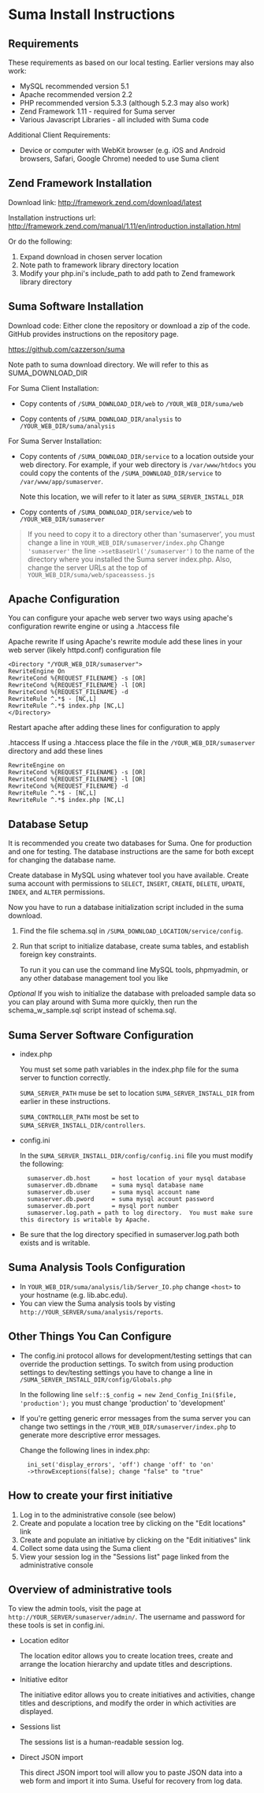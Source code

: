 Suma Install Instructions
==========================

Requirements
-------------

These requirements as based on our local testing. Earlier versions may also work:

* MySQL recommended version 5.1
* Apache recommended version 2.2
* PHP recommended version 5.3.3 (although 5.2.3 may also work)
* Zend Framework 1.11 - required for Suma server
* Various Javascript Libraries - all included with Suma code

Additional Client Requirements:

* Device or computer with WebKit browser (e.g. iOS and Android browsers, Safari, Google Chrome) needed to use Suma client


Zend Framework Installation
-----------------------------

Download link: http://framework.zend.com/download/latest
 
Installation instructions url: http://framework.zend.com/manual/1.11/en/introduction.installation.html
 
Or do the following:

1. Expand download in chosen server location
2. Note path to framework library directory location
3. Modify your php.ini's include_path to add path to Zend framework library directory


Suma Software Installation
---------------------------

Download code: Either clone the repository or download a zip of the
code. GitHub provides instructions on the repository page.

https://github.com/cazzerson/suma

Note path to suma download directory.  We will refer to this as SUMA_DOWNLOAD_DIR

For Suma Client Installation:

* Copy contents of `/SUMA_DOWNLOAD_DIR/web` to `/YOUR_WEB_DIR/suma/web`

* Copy contents of `/SUMA_DOWNLOAD_DIR/analysis` to `/YOUR_WEB_DIR/suma/analysis`


For Suma Server Installation:

* Copy contents of `/SUMA_DOWNLOAD_DIR/service` to a location outside your web directory. For example, if your web directory is `/var/www/htdocs` you could copy the contents of the `/SUMA_DOWNLOAD_DIR/service` to `/var/www/app/sumaserver`.

    Note this location, we will refer to it later as `SUMA_SERVER_INSTALL_DIR`

* Copy contents of `/SUMA_DOWNLOAD_DIR/service/web` to `/YOUR_WEB_DIR/sumaserver`

> If you need to copy it to a directory other than 'sumaserver', you must change a line in `YOUR_WEB_DIR/sumaserver/index.php` 
> Change `'sumaserver'` the line `->setBaseUrl('/sumaserver')` to the     name of the directory where you installed the Suma server index.php.
> Also, change the server URLs at the top of `YOUR_WEB_DIR/suma/web/spaceassess.js`


Apache Configuration
---------------------

You can configure your apache web server two ways using apache's configuration rewrite engine or using a .htaccess file

Apache rewrite
If using Apache's rewrite module add these lines in your web server (likely httpd.conf) configuration file 

    <Directory "/YOUR_WEB_DIR/sumaserver">  
    RewriteEngine On
    RewriteCond %{REQUEST_FILENAME} -s [OR]
    RewriteCond %{REQUEST_FILENAME} -l [OR]
    RewriteCond %{REQUEST_FILENAME} -d
    RewriteRule ^.*$ - [NC,L]
    RewriteRule ^.*$ index.php [NC,L]
    </Directory>
                
Restart apache after adding these lines for configuration to apply

.htaccess
If using a .htaccess place the file in the `/YOUR_WEB_DIR/sumaserver` directory and add these lines
 
    RewriteEngine on
    RewriteCond %{REQUEST_FILENAME} -s [OR]
    RewriteCond %{REQUEST_FILENAME} -l [OR]
    RewriteCond %{REQUEST_FILENAME} -d
    RewriteRule ^.*$ - [NC,L]
    RewriteRule ^.*$ index.php [NC,L]
    
    
Database Setup
---------------

It is recommended you create two databases for Suma.  One for production and one for testing.  The database instructions are the same for both except for changing the database name.

Create database in MySQL using whatever tool you have available.
Create suma account with permissions to `SELECT`, `INSERT`, `CREATE`, `DELETE`, `UPDATE`, `INDEX`, and `ALTER` permissions.

Now you have to run a database initialization script included in the suma download. 

1. Find the file schema.sql in `/SUMA_DOWNLOAD_LOCATION/service/config`.
2. Run that script to initialize database, create suma tables, and establish foreign key constraints.
    
    To run it you can use the command line MySQL tools, phpmyadmin, or any other database management tool you like

*Optional* If you wish to initialize the database with preloaded sample data so you can play around with Suma more quickly, then run the schema_w_sample.sql script instead of schema.sql.


Suma Server Software Configuration
-----------------------------------

* index.php

    You must set some path variables in the index.php file for the suma server to function correctly.

    `SUMA_SERVER_PATH` muse be set to location `SUMA_SERVER_INSTALL_DIR` from earlier in these instructions.

    `SUMA_CONTROLLER_PATH` most be set to `SUMA_SERVER_INSTALL_DIR/controllers`.

* config.ini

    In the `SUMA_SERVER_INSTALL_DIR/config/config.ini` file you must modify the following:

        sumaserver.db.host      = host location of your mysql database
        sumaserver.db.dbname    = suma mysql database name
        sumaserver.db.user      = suma mysql account name
        sumaserver.db.pword     = suma mysql account password
        sumaserver.db.port      = mysql port number
        sumaserver.log.path = path to log directory.  You must make sure this directory is writable by Apache.

* Be sure that the log directory specified in sumaserver.log.path both exists and is writable. 

Suma Analysis Tools Configuration
----------------------------------

* In `YOUR_WEB_DIR/suma/analysis/lib/Server_IO.php` change `<host>` to your hostname (e.g. lib.abc.edu).
* You can view the Suma analysis tools by visting `http://YOUR_SERVER/suma/analysis/reports`.

Other Things You Can Configure
-------------------------------

* The config.ini protocol allows for development/testing settings that can override the production settings.  To switch from using production settings to dev/testing settings you have to change a line in `/SUMA_SERVER_INSTALL_DIR/config/Globals.php`

    In the following line `self::$_config = new Zend_Config_Ini($file, 'production');` you must change 'production' to 'development'

* If you're getting generic error messages from the suma server you can change two settings in the `/YOUR_WEB_DIR/sumaserver/index.php` to generate more descriptive error messages.

    Change the following lines in index.php:

        ini_set('display_errors', 'off') change 'off' to 'on'
        ->throwExceptions(false); change "false" to "true"


How to create your first initiative
------------------------------------

1. Log in to the administrative console (see below)
2. Create and populate a location tree by clicking on the "Edit locations" link
3. Create and populate an initiative by clicking on the "Edit initiatives" link
4. Collect some data using the Suma client
5. View your session log in the "Sessions list" page linked from the administrative console


Overview of administrative tools
---------------------------------

To view the admin tools, visit the page at `http://YOUR_SERVER/sumaserver/admin/`. The username and password for these tools is set in config.ini.

* Location editor
    
    The location editor allows you to create location trees, create and arrange the location hierarchy and update titles and descriptions.

* Initiative editor

    The initiative editor allows you to create initiatives and activities, change titles and descriptions, and modify the order in which activities are displayed.

* Sessions list
    
    The sessions list is a human-readable session log.

* Direct JSON import
    
    This direct JSON import tool will allow you to paste JSON data into a web form and import it into Suma. Useful for recovery from log data.
